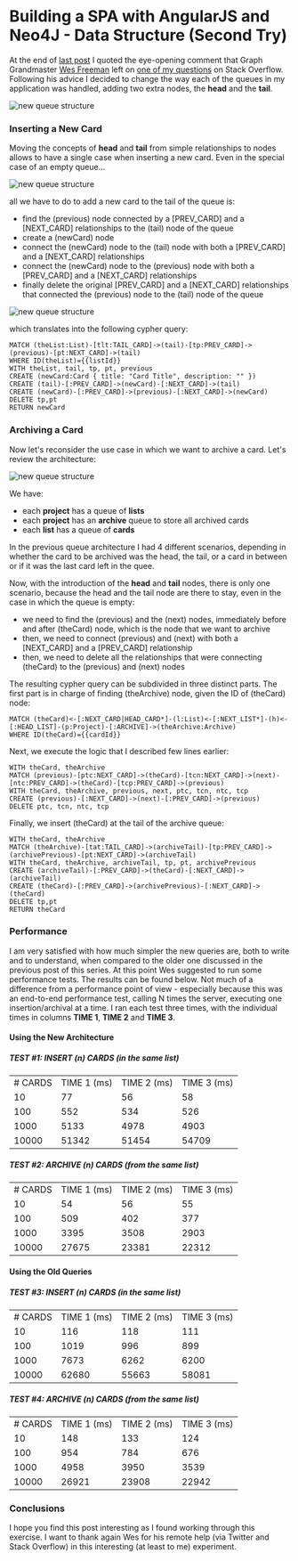 # Building a SPA with AngularJS and Neo4J - Data Structure (Second Try)

At the end of [last post](http://1000linesofcode.wordpress.com/2014/01/03/building-a-spa-with-angularjs-and-neo4j-data-structure-first-try/) I quoted the eye-opening comment that Graph Grandmaster [Wes Freeman](https://twitter.com/wefreema) left on [one of my questions](http://stackoverflow.com/questions/20792518/how-to-handle-a-queue-in-neo4j) on Stack Overflow. Following his advice I decided to change the way each of the queues in my application was handled, adding two extra nodes, the **head** and the **tail**.

![new queue structure](http://1000linesofcode.files.wordpress.com/2014/01/new-queue.png)

### Inserting a New Card 

Moving the concepts of **head** and **tail** from simple relationships to nodes allows to have a single case when inserting a new card. Even in the special case of an empty queue…

![new queue structure](http://1000linesofcode.files.wordpress.com/2014/01/empty-queue.png)

all we have to do to add a new card to the tail of the queue is:

- find the (previous) node connected by a [PREV_CARD] and a [NEXT_CARD] relationships to the (tail) node of the queue
- create a (newCard) node
- connect the (newCard) node to the (tail) node with both a [PREV_CARD] and a [NEXT_CARD] relationships  
- connect the (newCard) node to the (previous) node with both a [PREV_CARD] and a [NEXT_CARD] relationships  
- finally delete the original [PREV_CARD] and a [NEXT_CARD] relationships that connected the (previous) node to the (tail) node of the queue

![new queue structure](http://1000linesofcode.files.wordpress.com/2014/01/new-card.png)

which translates into the following cypher query:

    MATCH (theList:List)-[tlt:TAIL_CARD]->(tail)-[tp:PREV_CARD]->(previous)-[pt:NEXT_CARD]->(tail) 
    WHERE ID(theList)={{listId}}
    WITH theList, tail, tp, pt, previous
    CREATE (newCard:Card { title: "Card Title", description: "" })
    CREATE (tail)-[:PREV_CARD]->(newCard)-[:NEXT_CARD]->(tail)
    CREATE (newCard)-[:PREV_CARD]->(previous)-[:NEXT_CARD]->(newCard)
    DELETE tp,pt
    RETURN newCard 

### Archiving a Card
    
Now let's reconsider the use case in which we want to archive a card. Let's review the architecture:

![new queue structure](http://1000linesofcode.files.wordpress.com/2014/01/new-architecture.png)

We have:

- each **project** has a queue of **lists**
- each **project** has an **archive** queue to store all archived cards
- each **list** has a queue of **cards**

In the previous queue architecture I had 4 different scenarios, depending in whether the card to be archived was the head, the tail, or a card in between or if it was the last card left in the quee. 

Now, with the introduction of the **head** and **tail** nodes, there is only one scenario, because the head and the tail node are there to stay, even in the case in which the queue is empty:

- we need to find the (previous) and the (next) nodes, immediately before and after (theCard) node, which is the node that we want to archive
- then, we need to connect (previous) and (next) with both a [NEXT_CARD] and a [PREV_CARD] relationship
- then, we need to delete all the relationships that were connecting (theCard) to the (previous) and (next) nodes

The resulting cypher query can be subdivided in three distinct parts. The first part is in charge of finding (theArchive) node, given the ID of (theCard) node: 

    MATCH (theCard)<-[:NEXT_CARD|HEAD_CARD*]-(l:List)<-[:NEXT_LIST*]-(h)<-[:HEAD_LIST]-(p:Project)-[:ARCHIVE]->(theArchive:Archive) 
    WHERE ID(theCard)={{cardId}}
    
Next, we execute the logic that I described few lines earlier:    
    
    WITH theCard, theArchive
    MATCH (previous)-[ptc:NEXT_CARD]->(theCard)-[tcn:NEXT_CARD]->(next)-[ntc:PREV_CARD]->(theCard)-[tcp:PREV_CARD]->(previous)
    WITH theCard, theArchive, previous, next, ptc, tcn, ntc, tcp
    CREATE (previous)-[:NEXT_CARD]->(next)-[:PREV_CARD]->(previous)
    DELETE ptc, tcn, ntc, tcp

Finally, we insert (theCard) at the tail of the archive queue:
    
    WITH theCard, theArchive
    MATCH (theArchive)-[tat:TAIL_CARD]->(archiveTail)-[tp:PREV_CARD]->(archivePrevious)-[pt:NEXT_CARD]->(archiveTail) 
    WITH theCard, theArchive, archiveTail, tp, pt, archivePrevious
    CREATE (archiveTail)-[:PREV_CARD]->(theCard)-[:NEXT_CARD]->(archiveTail)
    CREATE (theCard)-[:PREV_CARD]->(archivePrevious)-[:NEXT_CARD]->(theCard)
    DELETE tp,pt
    RETURN theCard
    
### Performance

I am very satisfied with how much simpler the new queries are, both to write and to understand, when compared to the older one discussed in the previous post of this series. At this point Wes suggested to run some performance tests. The results can be found below. Not much of a difference from a performance point of view - especially because this was an end-to-end performance test, calling N times the server, executing one insertion/archival at a time.
I ran each test three times, with the individual times in columns **TIME 1**, **TIME 2** and **TIME 3**.

#### Using the New Architecture
##### TEST #1: INSERT (n) CARDS (in the same list)
<table>
<tr><td># CARDS</td><td>TIME 1 (ms)</td><td>TIME 2 (ms)</td><td>TIME 3 (ms)</td></tr>
<tr><td>10</td><td>77</td><td>56</td><td>58</td></tr>
<tr><td>100</td><td>552</td><td>534</td><td>526</td></tr>
<tr><td>1000</td><td>5133</td><td>4978</td><td>4903</td></tr>
<tr><td>10000</td><td>51342</td><td>51454</td><td>54709</td></tr>
</table>

##### TEST #2: ARCHIVE (n) CARDS (from the same list)
<table>
<tr><td># CARDS</td><td>TIME 1 (ms)</td><td>TIME 2 (ms)</td><td>TIME 3 (ms)</td></tr>
<tr><td>10</td><td>54</td><td>56</td><td>55</td></tr>
<tr><td>100</td><td>509</td><td>402</td><td>377</td></tr>
<tr><td>1000</td><td>3395</td><td>3508</td><td>2903</td></tr>
<tr><td>10000</td><td>27675</td><td>23381</td><td>22312</td></tr>
</table>

#### Using the Old Queries
##### TEST #3: INSERT (n) CARDS (in the same list)
<table>
<tr><td># CARDS</td><td>TIME 1 (ms)</td><td>TIME 2 (ms)</td><td>TIME 3 (ms)</td></tr>
<tr><td>10</td><td>116</td><td>118</td><td>111</td></tr>
<tr><td>100</td><td>1019</td><td>996</td><td>899</td></tr>
<tr><td>1000</td><td>7673</td><td>6262</td><td>6200</td></tr>
<tr><td>10000</td><td>62680</td><td>55663</td><td>58081</td></tr>
</table>

##### TEST #4: ARCHIVE (n) CARDS (from the same list)
<table>
<tr><td># CARDS</td><td>TIME 1 (ms)</td><td>TIME 2 (ms)</td><td>TIME 3 (ms)</td></tr>
<tr><td>10</td><td>148</td><td>133</td><td>124</td></tr>
<tr><td>100</td><td>954</td><td>784</td><td>676</td></tr>
<tr><td>1000</td><td>4958</td><td>3950</td><td>3539</td></tr>
<tr><td>10000</td><td>26921</td><td>23908</td><td>22942</td></tr>
</table>

### Conclusions
I hope you find this post interesting as I found working through this exercise. I want to thank again Wes for his remote help (via Twitter and Stack Overflow) in this interesting (at least to me) experiment.